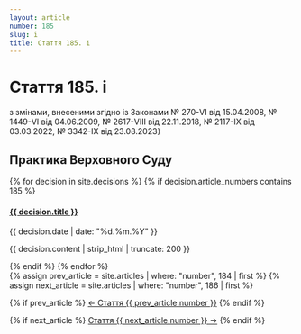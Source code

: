 ```yaml
---
layout: article
number: 185
slug: i
title: Стаття 185. і
---
```


# Стаття 185. і

з змінами, внесеними згідно із Законами № 270-VI від 15.04.2008, № 1449-VI від 04.06.2009, № 2617-VIII від 22.11.2018, № 2117-IX від 03.03.2022, № 3342-IX від 23.08.2023}

## Практика Верховного Суду

<div class="decisions-container">
{% for decision in site.decisions %}
  {% if decision.article_numbers contains 185 %}
    <div class="decision-item">
      <h4><a href="{{ decision.url }}">{{ decision.title }}</a></h4>
      <p class="decision-date">{{ decision.date | date: "%d.%m.%Y" }}</p>
      <p class="decision-excerpt">{{ decision.content | strip_html | truncate: 200 }}</p>
    </div>
  {% endif %}
{% endfor %}
</div>

<div class="article-navigation">
  {% assign prev_article = site.articles | where: "number", 184 | first %}
  {% assign next_article = site.articles | where: "number", 186 | first %}
  
  {% if prev_article %}
    <a href="{{ prev_article.url }}" class="prev-article">← Стаття {{ prev_article.number }}</a>
  {% endif %}
  
  {% if next_article %}
    <a href="{{ next_article.url }}" class="next-article">Стаття {{ next_article.number }} →</a>
  {% endif %}
</div>
